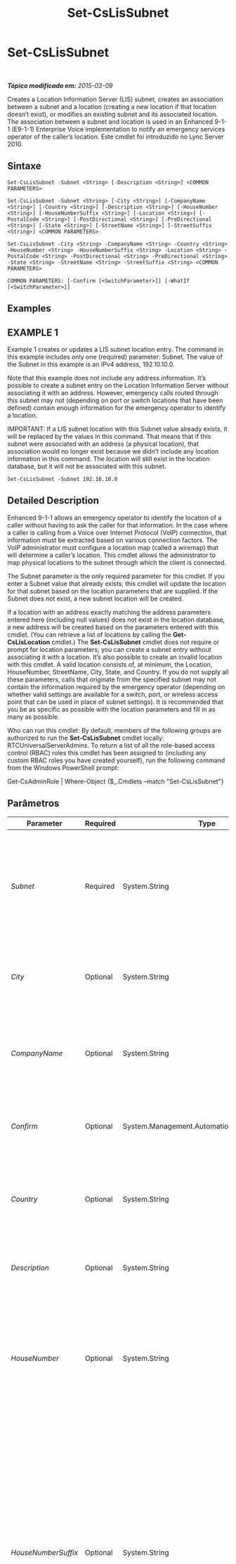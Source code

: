 ﻿---
title: Set-CsLisSubnet
TOCTitle: Set-CsLisSubnet
ms:assetid: e51ef9ec-c307-4046-b64b-f23b354713fc
ms:mtpsurl: https://technet.microsoft.com/pt-br/library/Gg399016(v=OCS.15)
ms:contentKeyID: 49308417
ms.date: 05/19/2016
mtps_version: v=OCS.15
ms.translationtype: HT
---

# Set-CsLisSubnet

 

_**Tópico modificado em:** 2015-03-09_

Creates a Location Information Server (LIS) subnet, creates an association between a subnet and a location (creating a new location if that location doesn’t exist), or modifies an existing subnet and its associated location. The association between a subnet and location is used in an Enhanced 9-1-1 (E9-1-1) Enterprise Voice implementation to notify an emergency services operator of the caller’s location. Este cmdlet foi introduzido no Lync Server 2010.

## Sintaxe

    Set-CsLisSubnet -Subnet <String> [-Description <String>] <COMMON PARAMETERS>

    Set-CsLisSubnet -Subnet <String> [-City <String>] [-CompanyName <String>] [-Country <String>] [-Description <String>] [-HouseNumber <String>] [-HouseNumberSuffix <String>] [-Location <String>] [-PostalCode <String>] [-PostDirectional <String>] [-PreDirectional <String>] [-State <String>] [-StreetName <String>] [-StreetSuffix <String>] <COMMON PARAMETERS>

    Set-CsLisSubnet -City <String> -CompanyName <String> -Country <String> -HouseNumber <String> -HouseNumberSuffix <String> -Location <String> -PostalCode <String> -PostDirectional <String> -PreDirectional <String> -State <String> -StreetName <String> -StreetSuffix <String> <COMMON PARAMETERS>

    COMMON PARAMETERS: [-Confirm [<SwitchParameter>]] [-WhatIf [<SwitchParameter>]]

## Examples

## EXAMPLE 1

Example 1 creates or updates a LIS subnet location entry. The command in this example includes only one (required) parameter: Subnet. The value of the Subnet in this example is an IPv4 address, 192.10.10.0.

Note that this example does not include any address information. It’s possible to create a subnet entry on the Location Information Server without associating it with an address. However, emergency calls routed through this subnet may not (depending on port or switch locations that have been defined) contain enough information for the emergency operator to identify a location.

IMPORTANT: If a LIS subnet location with this Subnet value already exists, it will be replaced by the values in this command. That means that if this subnet were associated with an address (a physical location), that association would no longer exist because we didn’t include any location information in this command. The location will still exist in the location database, but it will not be associated with this subnet.

    Set-CsLisSubnet -Subnet 192.10.10.0

## Detailed Description

Enhanced 9-1-1 allows an emergency operator to identify the location of a caller without having to ask the caller for that information. In the case where a caller is calling from a Voice over Internet Protocol (VoIP) connection, that information must be extracted based on various connection factors. The VoIP administrator must configure a location map (called a wiremap) that will determine a caller’s location. This cmdlet allows the administrator to map physical locations to the subnet through which the client is connected.

The Subnet parameter is the only required parameter for this cmdlet. If you enter a Subnet value that already exists, this cmdlet will update the location for that subnet based on the location parameters that are supplied. If the Subnet does not exist, a new subnet location will be created.

If a location with an address exactly matching the address parameters entered here (including null values) does not exist in the location database, a new address will be created based on the parameters entered with this cmdlet. (You can retrieve a list of locations by calling the **Get-CsLisLocation** cmdlet.) The **Set-CsLisSubnet** cmdlet does not require or prompt for location parameters; you can create a subnet entry without associating it with a location. It’s also possible to create an invalid location with this cmdlet. A valid location consists of, at minimum, the Location, HouseNumber, StreetName, City, State, and Country. If you do not supply all these parameters, calls that originate from the specified subnet may not contain the information required by the emergency operator (depending on whether valid settings are available for a switch, port, or wireless access point that can be used in place of subnet settings). It is recommended that you be as specific as possible with the location parameters and fill in as many as possible.

Who can run this cmdlet: By default, members of the following groups are authorized to run the **Set-CsLisSubnet** cmdlet locally: RTCUniversalServerAdmins. To return a list of all the role-based access control (RBAC) roles this cmdlet has been assigned to (including any custom RBAC roles you have created yourself), run the following command from the Windows PowerShell prompt:

Get-CsAdminRole | Where-Object {$\_.Cmdlets –match "Set-CsLisSubnet"}

## Parâmetros


<table>
<colgroup>
<col style="width: 25%" />
<col style="width: 25%" />
<col style="width: 25%" />
<col style="width: 25%" />
</colgroup>
<thead>
<tr class="header">
<th>Parameter</th>
<th>Required</th>
<th>Type</th>
<th>Description</th>
</tr>
</thead>
<tbody>
<tr class="odd">
<td><p><em>Subnet</em></p></td>
<td><p>Required</p></td>
<td><p>System.String</p></td>
<td><p>The IP address of the subnet. This value should be entered as an IPv4 address (digits separated by periods, such as 192.0.2.0).</p></td>
</tr>
<tr class="even">
<td><p><em>City</em></p></td>
<td><p>Optional</p></td>
<td><p>System.String</p></td>
<td><p>The location city.</p>
<p>Maximum length: 64 characters.</p></td>
</tr>
<tr class="odd">
<td><p><em>CompanyName</em></p></td>
<td><p>Optional</p></td>
<td><p>System.String</p></td>
<td><p>The name of the company at this location.</p>
<p>Maximum length: 60 characters</p></td>
</tr>
<tr class="even">
<td><p><em>Confirm</em></p></td>
<td><p>Optional</p></td>
<td><p>System.Management.Automation.SwitchParameter</p></td>
<td><p>Solicita confirmação antes da execução do comando.</p></td>
</tr>
<tr class="odd">
<td><p><em>Country</em></p></td>
<td><p>Optional</p></td>
<td><p>System.String</p></td>
<td><p>The country/region this location is in.</p>
<p>Maximum length: 2 characters</p></td>
</tr>
<tr class="even">
<td><p><em>Description</em></p></td>
<td><p>Optional</p></td>
<td><p>System.String</p></td>
<td><p>A detailed description of this subnet location.</p></td>
</tr>
<tr class="odd">
<td><p><em>HouseNumber</em></p></td>
<td><p>Optional</p></td>
<td><p>System.String</p></td>
<td><p>The house number of the location. For a company this is the number on the street where the company is located.</p>
<p>Maximum length: 10 characters</p></td>
</tr>
<tr class="even">
<td><p><em>HouseNumberSuffix</em></p></td>
<td><p>Optional</p></td>
<td><p>System.String</p></td>
<td><p>Additional information for the house number, such as 1/2 or A. For example, 1234 1/2 Oak Street or 1234 A Elm Street.</p>
<p>Note: To designate an apartment number or office suite, you must use the Location parameter. For example, -Location &quot;Suite 100/Office 150&quot;.</p>
<p>Maximum length: 5 characters</p></td>
</tr>
<tr class="odd">
<td><p><em>Location</em></p></td>
<td><p>Optional</p></td>
<td><p>System.String</p></td>
<td><p>The name for this location. Typically this value is the name of a location more specific than the civic address, such as an office number, but it can be any string value.</p>
<p>Maximum length: 20 characters</p></td>
</tr>
<tr class="even">
<td><p><em>PostalCode</em></p></td>
<td><p>Optional</p></td>
<td><p>System.String</p></td>
<td><p>The postal code associated with this location.</p>
<p>Maximum length: 10 characters</p></td>
</tr>
<tr class="odd">
<td><p><em>PostDirectional</em></p></td>
<td><p>Optional</p></td>
<td><p>System.String</p></td>
<td><p>The directional designation of a street name. For example, NE or NW for Main Street NE or 7th Avenue NW.</p>
<p>Maximum length: 2 characters</p></td>
</tr>
<tr class="even">
<td><p><em>PreDirectional</em></p></td>
<td><p>Optional</p></td>
<td><p>System.String</p></td>
<td><p>The directional designation for a street name that precedes the name of the street. For example, NE or NW for NE Main Street or NW 7th Avenue.</p>
<p>Maximum length: 2 characters</p></td>
</tr>
<tr class="odd">
<td><p><em>State</em></p></td>
<td><p>Optional</p></td>
<td><p>System.String</p></td>
<td><p>The state or province associated with this location.</p>
<p>Maximum length: 2 characters</p></td>
</tr>
<tr class="even">
<td><p><em>StreetName</em></p></td>
<td><p>Optional</p></td>
<td><p>System.String</p></td>
<td><p>The name of the street for this location.</p>
<p>Maximum length: 60 characters</p></td>
</tr>
<tr class="odd">
<td><p><em>StreetSuffix</em></p></td>
<td><p>Optional</p></td>
<td><p>System.String</p></td>
<td><p>The type of street designated in a street name, such as Street, Avenue, or Court.</p>
<p>Maximum length: 10 characters</p></td>
</tr>
<tr class="even">
<td><p><em>WhatIf</em></p></td>
<td><p>Optional</p></td>
<td><p>System.Management.Automation.SwitchParameter</p></td>
<td><p>Descreve o que aconteceria se o comando fosse executado sem ser executado de fato.</p></td>
</tr>
</tbody>
</table>


## Input Types

Accepts pipelined input of LIS subnet objects.

## Return Types

This cmdlet creates or modifies an object of type System.Management.Automation.PSCustomObject.

## Consulte Também

#### Outros Recursos

[Remove-CsLisSubnet](remove-cslissubnet.md)  
[Get-CsLisSubnet](get-cslissubnet.md)  
[Get-CsLisLocation](get-cslislocation.md)

